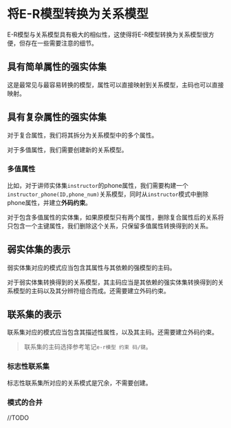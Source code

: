 # 将E-R模型转换为关系模型

E-R模型与关系模型具有极大的相似性，这使得将E-R模型转换为关系模型很方便，但存在一些需要注意的细节。

## 具有简单属性的强实体集

这是最常见与最容易转换的模型，属性可以直接映射到关系模型，主码也可以直接映射。

## 具有复杂属性的强实体集

对于复合属性，我们将其拆分为关系模型中的多个属性。

对于多值属性，我们需要创建新的关系模型。

### 多值属性

比如，对于讲师实体集`instructor`的phone属性，我们需要构建一个`instructor_phone(ID,phone_num)`关系模型，同时从`instructor`模式中删除phone属性，并建立**外码约束**。

对于包含多值属性的实体集，如果原模型只有两个属性，删除复合属性后的关系将只包含一个主键属性，我们删除这个关系，只保留多值属性转换得到的关系。

## 弱实体集的表示

弱实体集对应的模式应当包含其属性与其依赖的强模型的主码。

对于弱实体集转换得到的关系模型，其主码应当是其依赖的强实体集转换得到的关系模型的主码以及其分辨符组合而成。还需要建立外码约束。

## 联系集的表示

联系集对应的模式应当包含其描述性属性，以及其主码。还需要建立外码约束。

>联系集的主码选择参考笔记`e-r模型 约束 码/键`。

### 标志性联系集

标志性联系集所对应的关系模式是冗余，不需要创建。

### 模式的合并

//TODO




